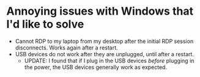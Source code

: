 # Annoying issues with Windows that I'd like to solve

- Cannot RDP to my laptop from my desktop after the initial RDP session disconnects. Works again after a restart.
- USB devices do not work after they are unplugged, until after a restart.
  - UPDATE: I found that if I plug in the USB devices *before* plugging in the power, the USB devices generally work as expected.
